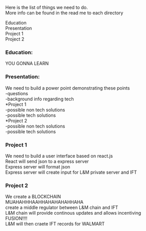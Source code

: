 Here is the list of things we need to do.  
More info can be found in the read me to each directory

Education<br>
Presentation<br>
Project 1<br>
Project 2<br>


### Education:
YOU GONNA LEARN<br>

### Presentation:
We need to build a power point demonstrating these points <br>
-questions<br>
-background info regarding tech<br>
*Project 1<br>
-possible non tech solutions<br>
-possible tech solutions<br>
*Project 2<br>
-possible non tech solutions <br>
-possible tech solutions <br>

### Project 1
We need to build a user interface based on react.js<br>
React will send json to a express server<br>
Express server will format json<br>
Express server will create input for L&M private server and IFT<br>

### Project 2
We create a BLOCKCHAIN <br>
MUAHAHHHAAHHAHAHAHAHHAHA<br>
create a middle regulator between L&M chain and IFT<br>
L&M chain will provide continous updates and allows incentiving <br>
FUSION!!!!<br>
L&M will then craete IFT records for WALMART<br>


